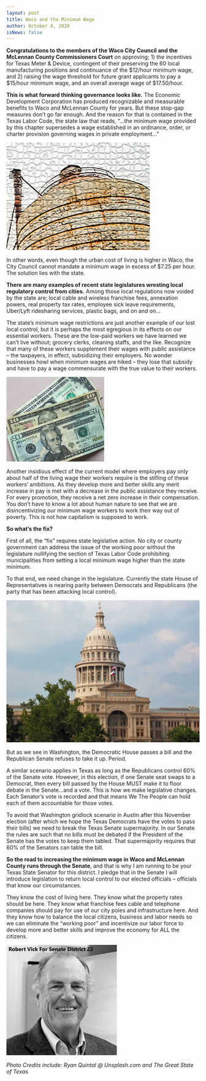 ```yaml
---
layout: post
title: Waco and the Minimum Wage
author: October 8, 2020
isNews: false
---
```

**Congratulations to the members of the Waco City Council and the McLennan County Commissioners Court** on approving; 1) the incentives for Texas Meter & Device, contingent of their preserving the 60 local manufacturing positions and continuance of the $12/hour minimum wage, and 2) raising the wage threshold for future grant applicants to pay a $15/hour minimum wage, and an overall average wage of $17.50/hour. 


**This is what forward thinking governance looks like.** The Economic Development Corporation has produced recognizable and measurable benefits to Waco and McLennan County for years. But these stop-gap measures don’t go far enough. And the reason for that is contained in the Texas Labor Code, the state law that reads, “...the minimum wage provided by this chapter supersedes a wage established in an ordinance, order, or charter provision governing wages in private employment...” 


![](/res/img/pic1-silos-mosaic.jpg)

In other words, even though the urban cost of living is higher in Waco, the City Council cannot mandate a minimum wage in excess of $7.25 per hour. The solution lies with the state.

**There are many examples of recent state legislatures wresting local regulatory control from cities.** Among those local regulations now voided by the state are; local cable and wireless franchise fees, annexation powers, real property tax rates, employee sick leave requirements, Uber/Lyft ridesharing services, plastic bags, and on and on...

The state’s minimum wage restrictions are just another example of our lost local control, but it is perhaps the most egregious in its effects on our essential workers. These are the low-paid workers we have learned we can’t live without; grocery clerks, cleaning staffs, and the like. Recognize that many of these workers supplement their wages with public assistance – the taxpayers, in effect, subsidizing their employers. No wonder businesses howl when minimum wages are hiked – they lose that subsidy and have to pay a wage commensurate with the true value to their workers.


![](/res/img/pic3-ryan-quintal-sqrxdno584y-unsplash.jpg)

Another insidious effect of the current model where employers pay only about half of the living wage their workers require is the stifling of these workers’ ambitions. As they develop more and better skills any merit increase in pay is met with a decrease in the public assistance they receive. For every promotion, they receive a net zero increase in their compensation. You don’t have to know a lot about human nature to see that we are disincentivizing our minimum wage workers to work their way out of poverty. This is not how capitalism is supposed to work. 

**So what’s the fix?** 

First of all, the “fix” requires state legislative action. No city or county government can address the issue of the working poor without the legislature nullifying the section of Texas Labor Code prohibiting municipalities from setting a local minimum wage higher than the state minimum.

To that end, we need change in the legislature. Currently the state House of Representatives is nearing parity between Democrats and Republicans (the party that has been attacking local control). 


![](/res/img/pic4-capital.jpg)

But as we see in Washington, the Democratic House passes a bill and the Republican Senate refuses to take it up. Period. 

A similar scenario applies in Texas as long as the Republicans control 60% of the Senate vote. However, in this election, if one Senate seat swaps to a Democrat, then every bill passed by the House MUST make it to floor debate in the Senate...and a vote. This is how we make legislative changes. Each Senator’s vote is recorded and that means We The People can hold each of them accountable for those votes.

To avoid that Washington gridlock scenario in Austin after this November election (after which we hope the Texas Democrats have the votes to pass their bills) we need to break the Texas Senate supermajority. In our Senate the rules are such that no bills must be debated if the President of the Senate has the votes to keep them tabled. That supermajority requires that 60% of the Senators can table the bill. 

**So the road to increasing the minimum wage in Waco and McLennan County runs through the Senate**, and that is why I am running to be your Texas State Senator for this district. I pledge that in the Senate I will introduce legislation to return local control to our elected officials – officials that know our circumstances. 

They know the cost of living here. They know what the property rates should be here. They know what franchise fees cable and telephone companies should pay for use of our city poles and infrastructure here. And they know how to balance the local citizens, business and labor needs so we can eliminate the “working poor” and incentivize our labor force to develop more and better skills and improve the economy for ALL the citizens.


![](/res/img/robert-portrait-square-sm.jpg)

*Photo Credits include: Ryan Quintal @ Unsplash.com and The Great State of Texas*